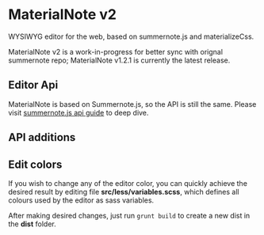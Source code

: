 # MaterialNote v2

WYSIWYG editor for the web, based on summernote.js and materializeCss.

MaterialNote v2 is a work-in-progress for better sync with orignal summernote repo;
MaterialNote v1.2.1 is currently the latest release.


## Editor Api

MaterialNote is based on Summernote.js, so the API is still the same.
Please visit [summernote.js api guide](http://summernote.org/deep-dive/) to deep dive.


## API additions


## Edit colors

If you wish to change any of the editor color, you can quickly achieve the desired result by editing file **src/less/variables.scss**, which defines all colours used by the editor as sass variables.

After making desired changes, just run `grunt build` to create a new dist in the **dist** folder.
